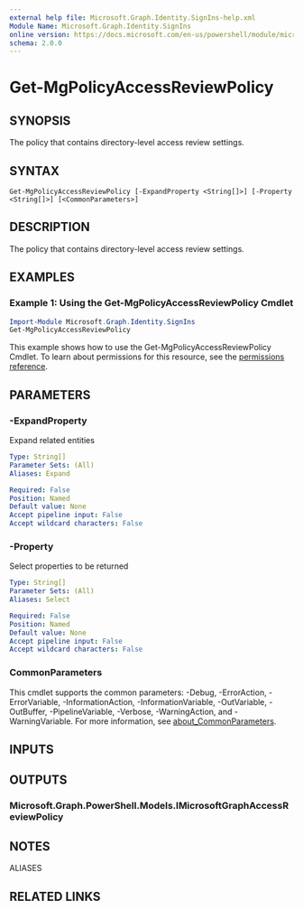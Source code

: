 ```yaml
---
external help file: Microsoft.Graph.Identity.SignIns-help.xml
Module Name: Microsoft.Graph.Identity.SignIns
online version: https://docs.microsoft.com/en-us/powershell/module/microsoft.graph.identity.signins/get-mgpolicyaccessreviewpolicy
schema: 2.0.0
---
```


# Get-MgPolicyAccessReviewPolicy

## SYNOPSIS
The policy that contains directory-level access review settings.

## SYNTAX

```
Get-MgPolicyAccessReviewPolicy [-ExpandProperty <String[]>] [-Property <String[]>] [<CommonParameters>]
```

## DESCRIPTION
The policy that contains directory-level access review settings.

## EXAMPLES

### Example 1: Using the Get-MgPolicyAccessReviewPolicy Cmdlet
```powershell
Import-Module Microsoft.Graph.Identity.SignIns
Get-MgPolicyAccessReviewPolicy
```

This example shows how to use the Get-MgPolicyAccessReviewPolicy Cmdlet.
To learn about permissions for this resource, see the [permissions reference](/graph/permissions-reference).

## PARAMETERS

### -ExpandProperty
Expand related entities

```yaml
Type: String[]
Parameter Sets: (All)
Aliases: Expand

Required: False
Position: Named
Default value: None
Accept pipeline input: False
Accept wildcard characters: False
```

### -Property
Select properties to be returned

```yaml
Type: String[]
Parameter Sets: (All)
Aliases: Select

Required: False
Position: Named
Default value: None
Accept pipeline input: False
Accept wildcard characters: False
```

### CommonParameters
This cmdlet supports the common parameters: -Debug, -ErrorAction, -ErrorVariable, -InformationAction, -InformationVariable, -OutVariable, -OutBuffer, -PipelineVariable, -Verbose, -WarningAction, and -WarningVariable. For more information, see [about_CommonParameters](http://go.microsoft.com/fwlink/?LinkID=113216).

## INPUTS

## OUTPUTS

### Microsoft.Graph.PowerShell.Models.IMicrosoftGraphAccessReviewPolicy
## NOTES

ALIASES

## RELATED LINKS
